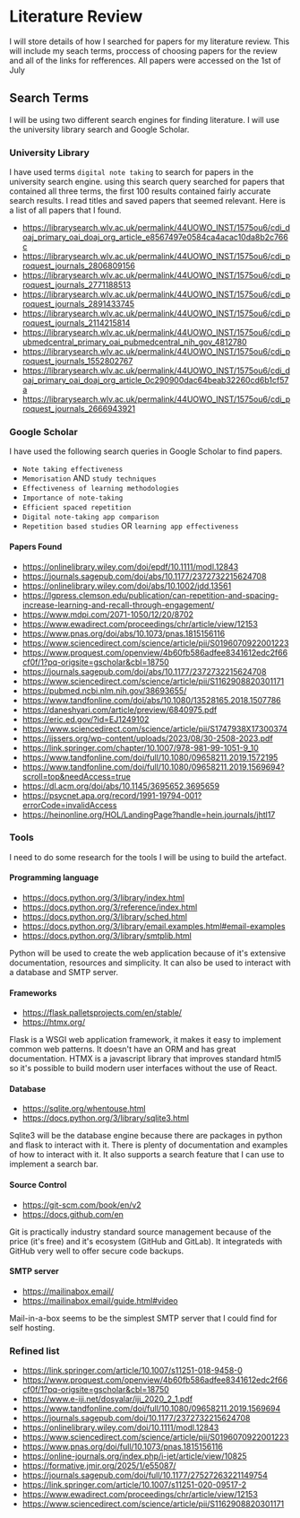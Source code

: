 # Literature Review

I will store details of how I searched for papers for my literature review. This will include my seach terms, proccess of choosing papers for the review and all of the links for refferences. All papers were accessed on the 1st of July

## Search Terms 
I will be using two different search engines for finding literature. I will use the university library search and Google Scholar. 

### University Library 
I have used terms `digital note taking` to search for papers in the university search engine.
using this search query searched for papers that contained all three terms, the first 100 results contained fairly accurate search results.
I read titles and saved papers that seemed relevant. Here is a list of all papers that I found.

- https://librarysearch.wlv.ac.uk/permalink/44UOWO_INST/1575ou6/cdi_doaj_primary_oai_doaj_org_article_e8567497e0584ca4acac10da8b2c766c
- https://librarysearch.wlv.ac.uk/permalink/44UOWO_INST/1575ou6/cdi_proquest_journals_2806809156
- https://librarysearch.wlv.ac.uk/permalink/44UOWO_INST/1575ou6/cdi_proquest_journals_2771188513
- https://librarysearch.wlv.ac.uk/permalink/44UOWO_INST/1575ou6/cdi_proquest_journals_2891433745
- https://librarysearch.wlv.ac.uk/permalink/44UOWO_INST/1575ou6/cdi_proquest_journals_2114215814
- https://librarysearch.wlv.ac.uk/permalink/44UOWO_INST/1575ou6/cdi_pubmedcentral_primary_oai_pubmedcentral_nih_gov_4812780
- https://librarysearch.wlv.ac.uk/permalink/44UOWO_INST/1575ou6/cdi_proquest_journals_1552802767
- https://librarysearch.wlv.ac.uk/permalink/44UOWO_INST/1575ou6/cdi_doaj_primary_oai_doaj_org_article_0c290900dac64beab32260cd6b1cf57a
- https://librarysearch.wlv.ac.uk/permalink/44UOWO_INST/1575ou6/cdi_proquest_journals_2666943921

### Google Scholar
I have used the following search queries in Google Scholar to find papers. 
- `Note taking effectiveness`
- `Memorisation` AND `study techniques`
- `Effectiveness of learning methodologies`
- `Importance of note-taking`
- `Efficient spaced repetition`
- `Digital note-taking app comparison`
- `Repetition based studies` OR `learning app effectiveness`

#### Papers Found

- https://onlinelibrary.wiley.com/doi/epdf/10.1111/modl.12843
- https://journals.sagepub.com/doi/abs/10.1177/2372732215624708
- https://onlinelibrary.wiley.com/doi/abs/10.1002/jdd.13561 
- https://lgpress.clemson.edu/publication/can-repetition-and-spacing-increase-learning-and-recall-through-engagement/
- https://www.mdpi.com/2071-1050/12/20/8702
- https://www.ewadirect.com/proceedings/chr/article/view/12153
- https://www.pnas.org/doi/abs/10.1073/pnas.1815156116
- https://www.sciencedirect.com/science/article/pii/S0196070922001223
- https://www.proquest.com/openview/4b60fb586adfee8341612edc2f66cf0f/1?pq-origsite=gscholar&cbl=18750
- https://journals.sagepub.com/doi/abs/10.1177/2372732215624708
- https://www.sciencedirect.com/science/article/pii/S1162908820301171
- https://pubmed.ncbi.nlm.nih.gov/38693655/
- https://www.tandfonline.com/doi/abs/10.1080/13528165.2018.1507786
- https://daneshyari.com/article/preview/6840975.pdf
- https://eric.ed.gov/?id=EJ1249102
- https://www.sciencedirect.com/science/article/pii/S1747938X17300374
- https://ijssers.org/wp-content/uploads/2023/08/30-2508-2023.pdf
- https://link.springer.com/chapter/10.1007/978-981-99-1051-9_10
- https://www.tandfonline.com/doi/full/10.1080/09658211.2019.1572195
- https://www.tandfonline.com/doi/full/10.1080/09658211.2019.1569694?scroll=top&needAccess=true
- https://dl.acm.org/doi/abs/10.1145/3695652.3695659
- https://psycnet.apa.org/record/1991-19794-001?errorCode=invalidAccess
- https://heinonline.org/HOL/LandingPage?handle=hein.journals/jhtl17

### Tools

I need to do some research for the tools I will be using to build the artefact.

#### Programming language
- https://docs.python.org/3/library/index.html
- https://docs.python.org/3/reference/index.html
- https://docs.python.org/3/library/sched.html
- https://docs.python.org/3/library/email.examples.html#email-examples
- https://docs.python.org/3/library/smtplib.html

Python will be used to create the web application because of it's extensive documentation, resources and simplicity. It can also be used to interact with a database and SMTP server.
#### Frameworks
- https://flask.palletsprojects.com/en/stable/
- https://htmx.org/

Flask is a WSGI web application framework, it makes it easy to implement common web patterns. It doesn't have an ORM and has great documentation.
HTMX is a javascript library that improves standard html5 so it's possible to build modern user interfaces without the use of React.

#### Database
- https://sqlite.org/whentouse.html
- https://docs.python.org/3/library/sqlite3.html

Sqlite3 will be the database engine because there are packages in python and flask to interact with it. There is plenty of documentation and examples of how to interact with it. It also supports a search feature that I can use to implement a search bar.
#### Source Control
- https://git-scm.com/book/en/v2
- https://docs.github.com/en

Git is practically industry standard source management because of the price (it's free) and it's ecosystem (GitHub and GitLab). It integrateds with GitHub very well to offer secure code backups. 
#### SMTP server
- https://mailinabox.email/
- https://mailinabox.email/guide.html#video

Mail-in-a-box seems to be the simplest SMTP server that I could find for self hosting.  

### Refined list 
- https://link.springer.com/article/10.1007/s11251-018-9458-0
- https://www.proquest.com/openview/4b60fb586adfee8341612edc2f66cf0f/1?pq-origsite=gscholar&cbl=18750
- https://www.e-iji.net/dosyalar/iji_2020_2_1.pdf
- https://www.tandfonline.com/doi/full/10.1080/09658211.2019.1569694
- https://journals.sagepub.com/doi/10.1177/2372732215624708
- https://onlinelibrary.wiley.com/doi/10.1111/modl.12843
- https://www.sciencedirect.com/science/article/pii/S0196070922001223
- https://www.pnas.org/doi/full/10.1073/pnas.1815156116
- https://online-journals.org/index.php/i-jet/article/view/10825
- https://formative.jmir.org/2025/1/e55087/
- https://journals.sagepub.com/doi/full/10.1177/27527263221149754
- https://link.springer.com/article/10.1007/s11251-020-09517-2
- https://www.ewadirect.com/proceedings/chr/article/view/12153
- https://www.sciencedirect.com/science/article/pii/S1162908820301171

